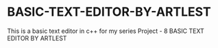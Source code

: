 # BASIC-TEXT-EDITOR-BY-ARTLEST
This is a basic text editor in c++ for my series
Project - 8 BASIC TEXT EDITOR BY ARTLEST
